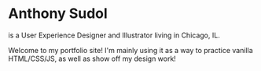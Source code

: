 # Anthony Sudol
is a User Experience Designer and Illustrator living in Chicago, IL. 

Welcome to my portfolio site! I'm mainly using it as a way to practice vanilla HTML/CSS/JS, as well as show off my design work!
